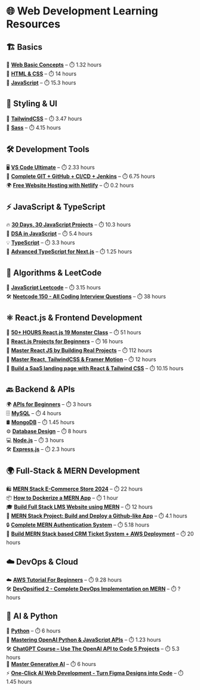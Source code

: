 # 🌐 Web Development Learning Resources  
## 🏗️ Basics  
📌 [**Web Basic Concepts**](https://youtube.com/playlist?list=PLSyLGd0D0b4RNjrUtbGAG1ejmEv1ZF5Ma&si=TtAJITx-3Lb_r7wx) – ⏱️ 1.32 hours  
📌 [**HTML & CSS**](https://youtu.be/bWACo_pvKxg?si=_qH-JIS8ja7fNpxO) – ⏱️ 14 hours  
📌 [**JavaScript**](https://youtu.be/H3XIJYEPdus?si=Z64lAVTq0XkOtAqa) – ⏱️ 15.3 hours  

## 🎨 Styling & UI  
🎨 [**TailwindCSS**](https://youtu.be/WvBnTJK7Khk?si=yf_7JqT5J7xfIcQt) – ⏱️ 3.47 hours  
🎨 [**Sass**](https://youtu.be/sb4Nnc6VtZI?si=pFYEap92HOj-eXIL) – ⏱️ 4.15 hours  

## 🛠️ Development Tools  
🖥️ [**VS Code Ultimate**](https://youtu.be/Xwuhoh1UEuk?si=mwoFAfyfNv6SQXoy) – ⏱️ 2.33 hours  
🔗 [**Complete GIT + GitHub + CI/CD + Jenkins**](https://www.youtube.com/live/akD-DpolilE?si=dF2avuBxZup3JJJt) – ⏱️ 6.75 hours  
🌍 [**Free Website Hosting with Netlify**](https://youtu.be/SijWtMYPVKk?si=eURZfl_HhkC8gTqb) – ⏱️ 0.2 hours  

## ⚡ JavaScript & TypeScript  
🔥 [**30 Days, 30 JavaScript Projects**](https://youtube.com/playlist?list=PLjwm_8O3suyOgDS_Z8AWbbq3zpCmR-WE9&si=XxcHh799-dpmpk7n) – ⏱️ 10.3 hours  
🧠 [**DSA in JavaScript**](https://youtu.be/wBtPGnVnA9g?si=dD0ArQN6c4GYQZ-x) – ⏱️ 5.4 hours  
💡 [**TypeScript**](https://youtu.be/zeCDuo74uzA?si=QPV3h4nXTYjg9Cxx) – ⏱️ 3.3 hours  
🚀 [**Advanced TypeScript for Next.js**](https://youtu.be/iS1K64X_eXg?si=oHXLIESk6lYhY80E) – ⏱️ 1.25 hours  

## 🧩 Algorithms & LeetCode  
🧩 [**JavaScript Leetcode**](https://youtube.com/playlist?list=PLRKOqqzwh75hcG_D4xjUgbg_BAF3MLtoh&si=t4MTo6Gsu8gdn5yd) – ⏱️ 3.15 hours  
🛠️ [**Neetcode 150 - All Coding Interview Questions**](https://youtu.be/T0u5nwSA0w0?si=Atus1bw8JAbkjFvk) – ⏱️ 38 hours  

## ⚛️ React.js & Frontend Development  
🚀 [**50+ HOURS React.js 19 Monster Class**](https://youtu.be/M9O5AjEFzKw?si=YwstWSOcWxjBOdV4) – ⏱️ 51 hours  
📌 [**React.js Projects for Beginners**](https://youtube.com/playlist?list=PLjwm_8O3suyMMs7kfDD-p-yIhlmEgJkDj&si=8vA2819Nprp-UdTf) – ⏱️ 16 hours  
🌟 [**Master React JS by Building Real Projects**](https://youtube.com/playlist?list=PL6QREj8te1P6wX9m5KnicnDVEucbOPsqR&si=Bk3ByhAMWHClu8_m) – ⏱️ 112 hours  
🎨 [**Master React, TailwindCSS & Framer Motion**](https://youtu.be/Wi29BC3TlTU?si=BipwEDZqXgjhCUOg) – ⏱️ 12 hours  
🎯 [**Build a SaaS landing page with React & Tailwind CSS**](https://youtu.be/JwPMzOkbOMY?si=YxQfhMAX6xYuznmq) – ⏱️ 10.15 hours  

## 🔙 Backend & APIs  
🌍 [**APIs for Beginners**](https://youtu.be/WXsD0ZgxjRw?si=2_KL1BpzctOCAQDf) – ⏱️ 3 hours  
🗄️ [**MySQL**](https://youtu.be/h4R-nJbM_ac?si=ajiYIMQxrik5QIp-) – ⏱️ 4 hours  
🛢️ [**MongoDB**](https://youtu.be/xdbm7n9dWHM?si=Uw_Ro3DMr1kNjkMr) – ⏱️ 1.45 hours  
⚙️ [**Database Design**](https://youtu.be/ztHopE5Wnpc?si=OdKuchCJkQKY6f-q) – ⏱️ 8 hours  
💻 [**Node.js**](https://youtu.be/EsUL2bfKKLc?si=OUX45PeM69LkHuBl) – ⏱️ 3 hours  
🛠️ [**Express.js**](https://youtu.be/jn5MRu5ybH4?si=mjtSaKbunbW792fG) – ⏱️ 2.3 hours  

## 🌍 Full-Stack & MERN Development  
🛍️ [**MERN Stack E-Commerce Store 2024**](https://youtube.com/playlist?list=PLSDeUiTMfxW5ymcWAXlbnJ3KLoN34Li_C&si=9WaJaBqO1qJqG0v1) – ⏱️ 22 hours  
📦 [**How to Dockerize a MERN App**](https://youtu.be/J2dB96MUL8s?si=x6WuNJH1m4ZC9YIR) – ⏱️ 1 hour  
🎓 [**Build Full Stack LMS Website using MERN**](https://youtu.be/XZj4hmbNdSE?si=jSKh1S1KdjFqToYx) – ⏱️ 12 hours  
🔗 [**MERN Stack Project: Build and Deploy a Github-like App**](https://youtu.be/P6UyvDhNTbg?si=89_JlIRlRhtxHT0M) – ⏱️ 4.1 hours  
🔒 [**Complete MERN Authentication System**](https://youtu.be/7BTsepZ9xp8?si=3jJYHXZpxqJFZkcX) – ⏱️ 5.18 hours  
🏢 [**Build MERN Stack based CRM Ticket System + AWS Deployment**](https://youtube.com/playlist?list=PLtPNAX49WUFN8yq2vEuAY6AhM5EJOXQQ0&si=FPDjANAV26BX6abf) – ⏱️ 20 hours  

## ☁️ DevOps & Cloud  
☁️ [**AWS Tutorial For Beginners**](https://youtu.be/k1RI5locZE4?si=VeXPUxzsq7AF6ECO) – ⏱️ 9.28 hours  
🛠️ [**DevOpsified 2 - Complete DevOps Implementation on MERN**](https://youtu.be/-AAcMNncCa4?si=FPDjANAV26BX6abf) – ⏱️ ? hours  

## 🤖 AI & Python  

🐍 [**Python**](https://youtu.be/JZDQKj9BOoc?si=zNrF6WGc3LFJXrW1) – ⏱️ 6 hours  
🚀 [**Mastering OpenAI Python & JavaScript APIs**](https://youtu.be/Us-kPtnaFU8?si=HJ34a4QekQi-niOR) – ⏱️ 1.23 hours  
🛠️ [**ChatGPT Course – Use The OpenAI API to Code 5 Projects**](https://youtu.be/uRQH2CFvedY?si=VbahIwGWoNGlWutr) – ⏱️ 5.3 hours  
🎨 [**Master Generative AI**](https://youtu.be/0xm0VZNjIsg?si=EF5XmCDusdR7NK6M) – ⏱️ 6 hours  
⚡ [**One-Click AI Web Development - Turn Figma Designs into Code**](https://youtu.be/-kLs1NGt3ys?si=voFvepxFMkbUKUzr) – ⏱️ 1.45 hours  
